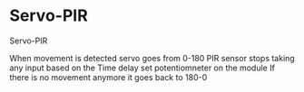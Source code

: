 # Servo-PIR
Servo-PIR

When movement is detected servo goes from 0-180
PIR sensor stops taking any input based on the Time delay set potentiomneter on the module
If there is no movement anymore it goes back to 180-0
